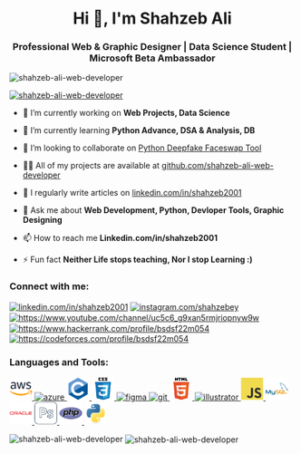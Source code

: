 <h1 align="center">Hi 👋, I'm Shahzeb Ali</h1>
<h3 align="center">Professional Web & Graphic Designer | Data Science Student | Microsoft Beta Ambassador</h3>

<p align="left"> <img src="https://komarev.com/ghpvc/?username=shahzeb-ali-web-developer&label=Profile%20views&color=0e75b6&style=flat" alt="shahzeb-ali-web-developer" /> </p>

<p align="left"> <a href="https://github.com/ryo-ma/github-profile-trophy"><img src="https://github-profile-trophy.vercel.app/?username=shahzeb-ali-web-developer" alt="shahzeb-ali-web-developer" /></a> </p>

- 🔭 I’m currently working on **Web Projects, Data Science**

- 🌱 I’m currently learning **Python Advance, DSA & Analysis, DB**

- 👯 I’m looking to collaborate on [Python Deepfake Faceswap Tool](https://colab.research.google.com/drive/1h5vY-EvTN8wu8CctMr3eN1CFCT5dRrrJ?usp=drive_link)

- 👨‍💻 All of my projects are available at [github.com/shahzeb-ali-web-developer](github.com/shahzeb-ali-web-developer)

- 📝 I regularly write articles on [linkedin.com/in/shahzeb2001](linkedin.com/in/shahzeb2001)

- 💬 Ask me about **Web Development, Python, Devloper Tools, Graphic Designing**

- 📫 How to reach me **Linkedin.com/in/shahzeb2001**

- ⚡ Fun fact **Neither Life stops teaching, Nor I stop Learning :)**

<h3 align="left">Connect with me:</h3>
<p align="left">
<a href="https://linkedin.com/in/linkedin.com/in/shahzeb2001" target="blank"><img align="center" src="https://raw.githubusercontent.com/rahuldkjain/github-profile-readme-generator/master/src/images/icons/Social/linked-in-alt.svg" alt="linkedin.com/in/shahzeb2001" height="30" width="40" /></a>
<a href="https://instagram.com/instagram.com/shahzebey" target="blank"><img align="center" src="https://raw.githubusercontent.com/rahuldkjain/github-profile-readme-generator/master/src/images/icons/Social/instagram.svg" alt="instagram.com/shahzebey" height="30" width="40" /></a>
<a href="https://www.youtube.com/c/https://www.youtube.com/channel/uc5c6_g9xan5rmjriopnyw9w" target="blank"><img align="center" src="https://raw.githubusercontent.com/rahuldkjain/github-profile-readme-generator/master/src/images/icons/Social/youtube.svg" alt="https://www.youtube.com/channel/uc5c6_g9xan5rmjriopnyw9w" height="30" width="40" /></a>
<a href="https://www.hackerrank.com/https://www.hackerrank.com/profile/bsdsf22m054" target="blank"><img align="center" src="https://raw.githubusercontent.com/rahuldkjain/github-profile-readme-generator/master/src/images/icons/Social/hackerrank.svg" alt="https://www.hackerrank.com/profile/bsdsf22m054" height="30" width="40" /></a>
<a href="https://codeforces.com/profile/https://codeforces.com/profile/bsdsf22m054" target="blank"><img align="center" src="https://raw.githubusercontent.com/rahuldkjain/github-profile-readme-generator/master/src/images/icons/Social/codeforces.svg" alt="https://codeforces.com/profile/bsdsf22m054" height="30" width="40" /></a>
</p>

<h3 align="left">Languages and Tools:</h3>
<p align="left"> <a href="https://aws.amazon.com" target="_blank" rel="noreferrer"> <img src="https://raw.githubusercontent.com/devicons/devicon/master/icons/amazonwebservices/amazonwebservices-original-wordmark.svg" alt="aws" width="40" height="40"/> </a> <a href="https://azure.microsoft.com/en-in/" target="_blank" rel="noreferrer"> <img src="https://www.vectorlogo.zone/logos/microsoft_azure/microsoft_azure-icon.svg" alt="azure" width="40" height="40"/> </a> <a href="https://www.cprogramming.com/" target="_blank" rel="noreferrer"> <img src="https://raw.githubusercontent.com/devicons/devicon/master/icons/c/c-original.svg" alt="c" width="40" height="40"/> </a> <a href="https://www.w3schools.com/css/" target="_blank" rel="noreferrer"> <img src="https://raw.githubusercontent.com/devicons/devicon/master/icons/css3/css3-original-wordmark.svg" alt="css3" width="40" height="40"/> </a> <a href="https://www.figma.com/" target="_blank" rel="noreferrer"> <img src="https://www.vectorlogo.zone/logos/figma/figma-icon.svg" alt="figma" width="40" height="40"/> </a> <a href="https://git-scm.com/" target="_blank" rel="noreferrer"> <img src="https://www.vectorlogo.zone/logos/git-scm/git-scm-icon.svg" alt="git" width="40" height="40"/> </a> <a href="https://www.w3.org/html/" target="_blank" rel="noreferrer"> <img src="https://raw.githubusercontent.com/devicons/devicon/master/icons/html5/html5-original-wordmark.svg" alt="html5" width="40" height="40"/> </a> <a href="https://www.adobe.com/in/products/illustrator.html" target="_blank" rel="noreferrer"> <img src="https://www.vectorlogo.zone/logos/adobe_illustrator/adobe_illustrator-icon.svg" alt="illustrator" width="40" height="40"/> </a> <a href="https://developer.mozilla.org/en-US/docs/Web/JavaScript" target="_blank" rel="noreferrer"> <img src="https://raw.githubusercontent.com/devicons/devicon/master/icons/javascript/javascript-original.svg" alt="javascript" width="40" height="40"/> </a> <a href="https://www.mysql.com/" target="_blank" rel="noreferrer"> <img src="https://raw.githubusercontent.com/devicons/devicon/master/icons/mysql/mysql-original-wordmark.svg" alt="mysql" width="40" height="40"/> </a> <a href="https://www.oracle.com/" target="_blank" rel="noreferrer"> <img src="https://raw.githubusercontent.com/devicons/devicon/master/icons/oracle/oracle-original.svg" alt="oracle" width="40" height="40"/> </a> <a href="https://www.photoshop.com/en" target="_blank" rel="noreferrer"> <img src="https://raw.githubusercontent.com/devicons/devicon/master/icons/photoshop/photoshop-line.svg" alt="photoshop" width="40" height="40"/> </a> <a href="https://www.php.net" target="_blank" rel="noreferrer"> <img src="https://raw.githubusercontent.com/devicons/devicon/master/icons/php/php-original.svg" alt="php" width="40" height="40"/> </a> <a href="https://www.python.org" target="_blank" rel="noreferrer"> <img src="https://raw.githubusercontent.com/devicons/devicon/master/icons/python/python-original.svg" alt="python" width="40" height="40"/> </a> </p>

<p><img align="left" src="https://github-readme-stats.vercel.app/api/top-langs?username=shahzeb-ali-web-developer&show_icons=true&locale=en&layout=compact" alt="shahzeb-ali-web-developer" /></p>

<p>&nbsp;<img align="center" src="https://github-readme-stats.vercel.app/api?username=shahzeb-ali-web-developer&show_icons=true&locale=en" alt="shahzeb-ali-web-developer" /></p>
